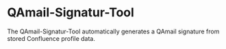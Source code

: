 # QAmail-Signatur-Tool
The QAmail-Signatur-Tool automatically generates a QAmail signature from stored Confluence profile data.
